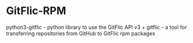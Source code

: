 # GitFlic-RPM
python3-gitflic - python library to use the GitFlic API v3 + gitflic - a tool for transferring repositories from GitHub to GitFlic rpm packages
